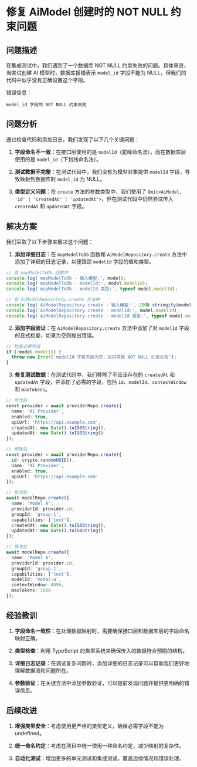 # 修复 AiModel 创建时的 NOT NULL 约束问题

## 问题描述

在集成测试中，我们遇到了一个数据库 NOT NULL 约束失败的问题。具体来说，当尝试创建 AI 模型时，数据库报错表示 `model_id` 字段不能为 NULL，但我们的代码中似乎没有正确设置这个字段。

错误信息：
```
model_id 字段的 NOT NULL 约束失败
```

## 问题分析

通过检查代码和添加日志，我们发现了以下几个关键问题：

1. **字段命名不一致**：在接口层使用的是 `modelId`（驼峰命名法），而在数据库层使用的是 `model_id`（下划线命名法）。

2. **测试数据不完整**：在测试代码中，我们没有为模型对象提供 `modelId` 字段，导致映射到数据库时 `model_id` 为 NULL。

3. **类型定义问题**：在 `create` 方法的参数类型中，我们使用了 `Omit<AiModel, 'id' | 'createdAt' | 'updatedAt'>`，但在测试代码中仍然尝试传入 `createdAt` 和 `updatedAt` 字段。

## 解决方案

我们采取了以下步骤来解决这个问题：

1. **添加详细日志**：在 `mapModelToDb` 函数和 `AiModelRepository.create` 方法中添加了详细的日志记录，以便跟踪 `modelId` 字段的值和类型。

```typescript
// 在 mapModelToDb 函数中
console.log('mapModelToDb - 输入模型:', model);
console.log('mapModelToDb - modelId:', model.modelId);
console.log('mapModelToDb - modelId 类型:', typeof model.modelId);

// 在 AiModelRepository.create 方法中
console.log('AiModelRepository.create - 输入模型:', JSON.stringify(model, null, 2));
console.log('AiModelRepository.create - modelId:', model.modelId);
console.log('AiModelRepository.create - modelId 类型:', typeof model.modelId);
```

2. **添加字段验证**：在 `AiModelRepository.create` 方法中添加了对 `modelId` 字段的显式检查，如果为空则抛出错误。

```typescript
// 检查必需字段
if (!model.modelId) {
  throw new Error('modelId 字段不能为空，这将导致 NOT NULL 约束失败');
}
```

3. **修复测试数据**：在测试代码中，我们移除了不应该存在的 `createdAt` 和 `updatedAt` 字段，并添加了必需的字段，包括 `id`、`modelId`、`contextWindow` 和 `maxTokens`。

```typescript
// 修改前
const provider = await providerRepo.create({
  name: 'AI Provider',
  enabled: true,
  apiUrl: 'https://api.example.com',
  createdAt: new Date().toISOString(),
  updatedAt: new Date().toISOString()
});

// 修改后
const provider = await providerRepo.create({
  id: crypto.randomUUID(),
  name: 'AI Provider',
  enabled: true,
  apiUrl: 'https://api.example.com'
});

// 修改前
await modelRepo.create({
  name: 'Model A',
  providerId: provider.id,
  groupId: 'group-1',
  capabilities: ['text'],
  createdAt: new Date().toISOString(),
  updatedAt: new Date().toISOString()
});

// 修改后
await modelRepo.create({
  name: 'Model A',
  providerId: provider.id,
  groupId: 'group-1',
  capabilities: ['text'],
  modelId: 'model-a',
  contextWindow: 4096,
  maxTokens: 1000
});
```

## 经验教训

1. **字段命名一致性**：在处理数据映射时，需要确保接口层和数据库层的字段命名映射正确。

2. **类型检查**：利用 TypeScript 的类型系统来确保传入的数据符合预期的结构。

3. **详细日志记录**：在调试复杂问题时，添加详细的日志记录可以帮助我们更好地理解数据流和问题所在。

4. **参数验证**：在关键方法中添加参数验证，可以提前发现问题并提供更明确的错误信息。

## 后续改进

1. **增强类型安全**：考虑使用更严格的类型定义，确保必需字段不能为 undefined。

2. **统一命名约定**：考虑在项目中统一使用一种命名约定，减少映射的复杂性。

3. **自动化测试**：增加更多的单元测试和集成测试，覆盖边缘情况和错误处理。 